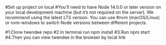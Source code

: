 #Set up project on local
#You’ll need to have Node 14.0.0 or later version on your local development machine (but it’s not required on the server). We recommend using the latest LTS version. You can use #nvm (macOS/Linux) or nvm-windows to switch Node versions between different projects.

#1.Clone twendee repo
#2.In terminal run npm install
#3.Run npm start
#4.Then you can view twendee in the browser by local link

